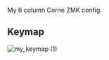 My 6 column Corne ZMK config.

## Keymap

![my_keymap (1)](https://github.com/user-attachments/assets/8b598491-bac9-4cfc-8406-57947b0f1714)
